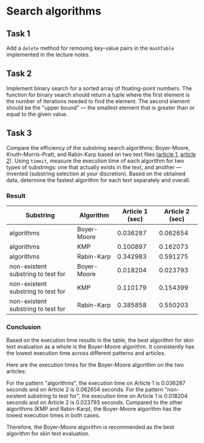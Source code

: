 # Search algorithms

## Task 1

Add a `delete` method for removing key-value pairs in the `HashTable` implemented in the lecture notes.

## Task 2

Implement binary search for a sorted array of floating-point numbers. The function for binary search should return a tuple where the first element is the number of iterations needed to find the element. The second element should be the "upper bound" — the smallest element that is greater than or equal to the given value.

## Task 3

Compare the efficiency of the substring search algorithms: Boyer-Moore, Knuth-Morris-Pratt, and Rabin-Karp based on two text files ([article 1](./task_3/article_1.txt), [article 2](./task_3/article_2.txt)). Using `timeit`, measure the execution time of each algorithm for two types of substrings: one that actually exists in the text, and another — invented (substring selection at your discretion). Based on the obtained data, determine the fastest algorithm for each text separately and overall.

### Result

| Substring                          | Algorithm   | Article 1 (sec) | Article 2 (sec) |
| ---------------------------------- | ----------- | --------------- | --------------- |
| algorithms                         | Boyer-Moore | 0.036287        | 0.062654        |
| algorithms                         | KMP         | 0.100897        | 0.162073        |
| algorithms                         | Rabin-Karp  | 0.342983        | 0.591275        |
| non-existent substring to test for | Boyer-Moore | 0.018204        | 0.023793        |
| non-existent substring to test for | KMP         | 0.110179        | 0.154399        |
| non-existent substring to test for | Rabin-Karp  | 0.385858        | 0.550203        |

### Сonclusion

Based on the execution time results in the table, the best algorithm for skin text evaluation as a whole is the Boyer-Moore algorithm. It consistently has the lowest execution time across different patterns and articles.

Here are the execution times for the Boyer-Moore algorithm on the two articles:

For the pattern "algorithms", the execution time on Article 1 is 0.036287 seconds and on Article 2 is 0.062654 seconds.
For the pattern "non-existent substring to test for", the execution time on Article 1 is 0.018204 seconds and on Article 2 is 0.023793 seconds.
Compared to the other algorithms (KMP and Rabin-Karp), the Boyer-Moore algorithm has the lowest execution times in both cases.

Therefore, the Boyer-Moore algorithm is recommended as the best algorithm for skin text evaluation.
